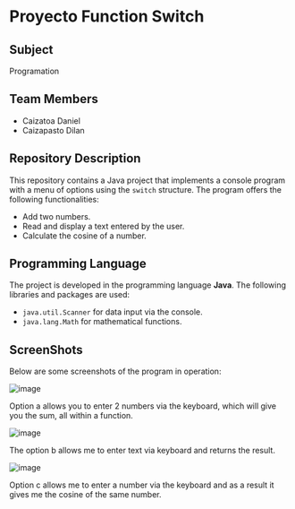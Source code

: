 # Proyecto Function Switch

## Subject
Programation

## Team Members
- Caizatoa Daniel
- Caizapasto Dilan

## Repository Description
This repository contains a Java project that implements a console program with a menu of options using the `switch` structure. The program offers the following functionalities:
- Add two numbers.
- Read and display a text entered by the user.
- Calculate the cosine of a number.
  
## Programming Language
The project is developed in the programming language **Java**. The following libraries and packages are used:
- `java.util.Scanner` for data input via the console.
- `java.lang.Math` for mathematical functions.

## ScreenShots
Below are some screenshots of the program in operation:

![image](https://github.com/DanyCt/-Proyect_Function_Switch/assets/120155895/c68c1c93-9c55-4575-a7b4-8a260f1c514e)

Option a allows you to enter 2 numbers via the keyboard, which will give you the sum, all within a function.

![image](https://github.com/DanyCt/-Proyect_Function_Switch/assets/120155895/25037854-589d-4742-8f0d-df8f0d19e41a)

The option b allows me to enter text via keyboard and returns the result.

![image](https://github.com/DanyCt/-Proyect_Function_Switch/assets/120155895/a6139352-4dc5-4701-b348-3f69ea51ef64)

Option c allows me to enter a number via the keyboard and as a result it gives me the cosine of the same number.
